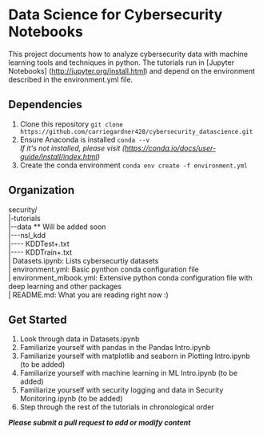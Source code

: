 # Data Science for Cybersecurity Notebooks

This project documents how to analyze cybersecurity data with machine learning tools and techniques in python.  The tutorials run in [Jupyter Notebooks] (http://jupyter.org/install.html) and depend on the environment described in the environment.yml file.  

## Dependencies
1. Clone this repository
`git clone https://github.com/carriegardner428/cybersecurity_datascience.git`
2. Ensure Anaconda is installed
`conda --v`  
  <em> If it's not installed, please visit (https://conda.io/docs/user-guide/install/index.html) </em>
3. Create the conda environment
`conda env create -f environment.yml`

## Organization
security/  
|-tutorials  
|--data  ** Will be added soon  
|---nsl_kdd  
|---- KDDTest+.txt  
|---- KDDTrain+.txt  
| Datasets.ipynb: Lists cybersecurtiy datasets  
| environment.yml: Basic pynthon conda configuration file  
| environment_mlbook.yml: Extensive python conda configuration file with deep   learning and other packages  
| README.md:  What you are reading right now :)  

## Get Started
1. Look through data in Datasets.ipynb
2. Familiarize yourself with pandas in the Pandas Intro.ipynb
3. Familiarize yourself with matplotlib and seaborn in Plotting Intro.ipynb (to be added)
4. Familiarize yourself with machine learning in ML Intro.ipynb (to be added)
5. Familiarize yourself with security logging and data in Security Monitoring.ipynb (to be added)
6. Step through the rest of the tutorials in chronological order

***Please submit a pull request to add or modify content***

